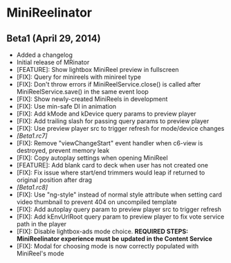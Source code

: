# MiniReelinator

## Beta1 (April 29, 2014)
* Added a changelog
* Initial release of MRinator
* [FEATURE]: Show lightbox MiniReel preview in fullscreen
* [FIX]: Query for minireels with minireel type
* [FIX]: Don't throw errors if MiniReelService.close() is called after MiniReelService.save() in the same event loop
* [FIX]: Show newly-created MiniReels in development
* [FIX]: Use min-safe DI in animation
* [FIX]: Add kMode and kDevice query params to preview player
* [FIX]: Add trailing slash for passing query params to preview player
* [FIX]: Use preview player src to trigger refresh for mode/device changes
* *[Beta1.rc7]*
* [FIX]: Remove "viewChangeStart" event handler when c6-view is destroyed, prevent memory leak
* [FIX]: Copy autoplay settings when opening MiniReel
* [FEATURE]: Add blank card to deck when user has not created one
* [FIX]: Fix issue where start/end trimmers would leap if returned to
  original position after drag
* *[Beta1.rc8]*
* [FIX]: Use "ng-style" instead of normal style attribute when setting card video thumbnail to prevent 404 on uncompiled template
* [FIX]: Add autoplay query param to preview player src to trigger refresh
* [FIX]: Add kEnvUrlRoot query param to preview player to fix vote service path in the player
* [FIX]: Disable lightbox-ads mode choice. **REQUIRED STEPS: MiniReelinator experience must be updated in the Content Service**
* [FIX]: Modal for choosing mode is now correctly populated with MiniReel's mode